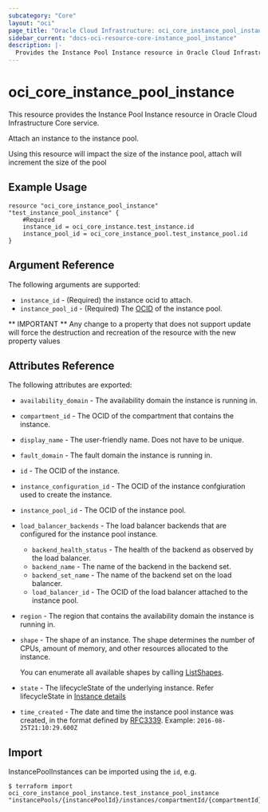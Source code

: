 ```yaml
---
subcategory: "Core"
layout: "oci"
page_title: "Oracle Cloud Infrastructure: oci_core_instance_pool_instance"
sidebar_current: "docs-oci-resource-core-instance_pool_instance"
description: |-
  Provides the Instance Pool Instance resource in Oracle Cloud Infrastructure Core service
---
```


# oci_core_instance_pool_instance
This resource provides the Instance Pool Instance resource in Oracle Cloud Infrastructure Core service.

Attach an instance to the instance pool.

Using this resource will impact the size of the instance pool, attach will increment the size of the pool

## Example Usage

```hcl
resource "oci_core_instance_pool_instance" "test_instance_pool_instance" {
	#Required
	instance_id = oci_core_instance.test_instance.id
	instance_pool_id = oci_core_instance_pool.test_instance_pool.id
}
```

## Argument Reference

The following arguments are supported:

* `instance_id` - (Required) the instance ocid to attach.
* `instance_pool_id` - (Required) The [OCID](https://docs.cloud.oracle.com/iaas/Content/General/Concepts/identifiers.htm) of the instance pool.


** IMPORTANT **
Any change to a property that does not support update will force the destruction and recreation of the resource with the new property values

## Attributes Reference

The following attributes are exported:

* `availability_domain` - The availability domain the instance is running in.
* `compartment_id` - The OCID of the compartment that contains the instance.
* `display_name` - The user-friendly name. Does not have to be unique.
* `fault_domain` - The fault domain the instance is running in.
* `id` - The OCID of the instance.
* `instance_configuration_id` - The OCID of the instance confgiuration used to create the instance.
* `instance_pool_id` - The OCID of the instance pool.
* `load_balancer_backends` - The load balancer backends that are configured for the instance pool instance. 
	* `backend_health_status` - The health of the backend as observed by the load balancer.
	* `backend_name` - The name of the backend in the backend set.
	* `backend_set_name` - The name of the backend set on the load balancer.
	* `load_balancer_id` - The OCID of the load balancer attached to the instance pool.
* `region` - The region that contains the availability domain the instance is running in.
* `shape` - The shape of an instance. The shape determines the number of CPUs, amount of memory, and other resources allocated to the instance.

	You can enumerate all available shapes by calling [ListShapes](https://docs.cloud.oracle.com/iaas/api/#/en/iaas/20160918/Shape/ListShapes). 
* `state` - The lifecycleState of the underlying instance. Refer lifecycleState in [Instance details](https://docs.cloud.oracle.com/iaas/api/#/en/iaas/20160918/Instance)
* `time_created` - The date and time the instance pool instance was created, in the format defined by [RFC3339](https://tools.ietf.org/html/rfc3339). Example: `2016-08-25T21:10:29.600Z` 

## Import

InstancePoolInstances can be imported using the `id`, e.g.

```
$ terraform import oci_core_instance_pool_instance.test_instance_pool_instance "instancePools/{instancePoolId}/instances/compartmentId/{compartmentId}" 
```

